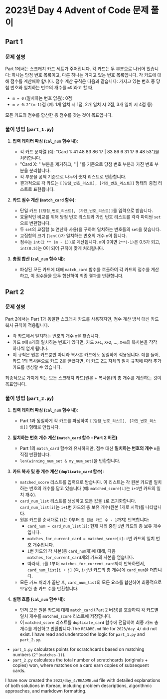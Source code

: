 # 2023년 Day 4 Advent of Code 문제 풀이

## Part 1

### 문제 설명

Part 1에서는 스크래치 카드 세트가 주어집니다. 각 카드는 두 부분으로 나뉘어 있습니다: 하나는 당첨 번호 목록이고, 다른 하나는 가지고 있는 번호 목록입니다. 각 카드에 대해 점수를 계산해야 합니다. 점수 계산 규칙은 다음과 같습니다:
가지고 있는 번호 중 당첨 번호와 일치하는 번호의 개수를 `m`이라고 할 때,
*   `m = 0` (일치하는 번호 없음): 0점
*   `m > 0`: `2^(m-1)`점 (예: 1개 일치 시 1점, 2개 일치 시 2점, 3개 일치 시 4점 등)

모든 카드의 점수를 합산한 총 점수를 찾는 것이 목표입니다.

### 풀이 방법 (`part_1.py`)

1.  **입력 데이터 파싱 (`cal_num` 함수 내)**:
    *   각 카드 문자열 (예: "Card 1: 41 48 83 86 17 | 83 86  6 31 17  9 48 53")을 처리합니다.
    *   "Card X: " 부분을 제거하고, " | "를 기준으로 당첨 번호 부분과 가진 번호 부분을 분리합니다.
    *   각 부분을 공백 기준으로 나누어 숫자 리스트로 변환합니다.
    *   결과적으로 각 카드는 `[[당첨_번호_리스트], [가진_번호_리스트]]` 형태의 중첩 리스트로 표현됩니다.

2.  **카드 점수 계산 (`match_card` 함수)**:
    *   단일 카드 `[[당첨_번호_리스트], [가진_번호_리스트]]`를 입력으로 받습니다.
    *   효율적인 비교를 위해 당첨 번호 리스트와 가진 번호 리스트를 각각 파이썬 `set`으로 변환합니다.
    *   두 `set`의 교집합 (`&` 연산자 사용)을 구하여 일치하는 번호들의 `set`을 찾습니다.
    *   교집합의 크기 (`len()`)가 일치하는 번호의 개수 `m`이 됩니다.
    *   점수는 `int(2 ** (m - 1))`로 계산됩니다. `m`이 0이면 `2**(-1)`은 0.5가 되고, `int(0.5)`는 0이 되어 규칙에 맞게 처리됩니다.

3.  **총점 합산 (`cal_num` 함수 내)**:
    *   파싱된 모든 카드에 대해 `match_card` 함수를 호출하여 각 카드의 점수를 계산하고, 이 점수들을 모두 합산하여 최종 결과를 반환합니다.

## Part 2

### 문제 설명

Part 2에서는 Part 1과 동일한 스크래치 카드를 사용하지만, 점수 계산 방식 대신 카드 복사 규칙이 적용됩니다.
*   각 카드에서 일치하는 번호의 개수 `m`을 찾습니다.
*   카드 `X`에 `m`개의 일치하는 번호가 있다면, 카드 `X+1`, `X+2`, ..., `X+m`의 복사본을 각각 하나씩 얻게 됩니다.
*   이 규칙은 원본 카드뿐만 아니라 복사본 카드에도 동일하게 적용됩니다. 예를 들어, 카드 1의 복사본으로 카드 2를 얻었다면, 이 카드 2도 자체의 일치 규칙에 따라 추가 카드를 생성할 수 있습니다.

최종적으로 가지게 되는 모든 스크래치 카드(원본 + 복사본)의 총 개수를 계산하는 것이 목표입니다.

### 풀이 방법 (`part_2.py`)

1.  **입력 데이터 파싱 (`cal_num` 함수 내)**:
    *   Part 1과 동일하게 각 카드를 파싱하여 `[[당첨_번호_리스트], [가진_번호_리스트]]` 형태로 만듭니다.

2.  **일치하는 번호 개수 계산 (`match_card` 함수 - Part 2 버전)**:
    *   Part 1의 `match_card` 함수와 유사하지만, 점수 대신 **일치하는 번호의 개수** `m`을 직접 반환합니다.
    *   `len(winning_num_set & my_num_set)`을 반환합니다.

3.  **카드 복사 및 총 개수 계산 (`duplicate_card` 함수)**:
    *   `matched_score` 리스트를 입력으로 받습니다. 이 리스트는 각 원본 카드별 일치하는 번호의 개수를 담고 있습니다 (예: `matched_score[i]`는 `i+1`번 카드의 일치 개수).
    *   `card_num_list` 리스트를 생성하고 모든 값을 `1`로 초기화합니다. `card_num_list[i]`는 `i+1`번 카드의 총 보유 개수(원본 1개로 시작)를 나타냅니다.
    *   원본 카드를 순서대로 (`i`는 0부터 `총 원본 카드 수 - 1`까지) 반복합니다:
        *   `card_num = card_num_list[i]`: 현재 처리 중인 `i`번 카드의 총 보유 개수입니다.
        *   `matches_for_current_card = matched_score[i]`: `i`번 카드의 일치 번호 개수입니다.
        *   `i`번 카드의 각 사본(총 `card_num`개)에 대해, 다음 `matches_for_current_card`개의 카드의 사본을 얻습니다.
        *   따라서, `j`를 `1`부터 `matches_for_current_card`까지 반복하면서, `card_num_list[i + j]` (즉, `i+j`번 카드의 총 개수)에 `card_num`을 더합니다.
    *   모든 카드 처리가 끝난 후, `card_num_list`의 모든 요소를 합산하여 최종적으로 보유한 총 카드 수를 반환합니다.

4.  **실행 흐름 (`cal_num` 함수 내)**:
    *   먼저 모든 원본 카드에 대해 `match_card` (Part 2 버전)를 호출하여 각 카드별 일치 개수를 `matched_score` 리스트에 저장합니다.
    *   이 `matched_score` 리스트를 `duplicate_card` 함수에 전달하여 최종 카드 총 개수를 계산하고 반환합니다.The `README.md` file for `2023/day_4/` did not exist.
I have read and understood the logic for `part_1.py` and `part_2.py`.
- `part_1.py` calculates points for scratchcards based on matching numbers (`2^(matches-1)`).
- `part_2.py` calculates the total number of scratchcards (originals + copies) won, where matches on a card earn copies of subsequent cards.

I have now created the `2023/day_4/README.md` file with detailed explanations of both solutions in Korean, including problem descriptions, algorithmic approaches, and markdown formatting.
